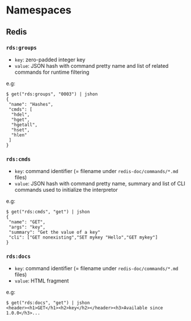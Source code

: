 # Namespaces

## Redis

### `rds:groups`

* `key`: zero-padded integer key
* `value`: JSON hash with command pretty name and list of related commands for
runtime filtering

e.g:

    $ get("rds:groups", "0003") | jshon
    {
     "name": "Hashes",
     "cmds": [
      "hdel",
      "hget",
      "hgetall",
      "hset",
      "hlen"
     ]
    }

### `rds:cmds`

* `key`: command identifier (= filename under `redis-doc/commands/*.md` files)
* `value`: JSON hash with command pretty name, summary and list of CLI commands
used to initialize the interpretor

e.g:

    $ get("rds:cmds", "get") | jshon
    {
     "name": "GET",
     "args": "key",
     "summary": "Get the value of a key"
     "cli": ["GET nonexisting","SET mykey "Hello","GET mykey"]
    }

### `rds:docs`

* `key`: command identifier (= filename under `redis-doc/commands/*.md` files)
* `value`: HTML fragment

e.g:

    $ get("rds:docs", "get") | jshon
    <header><h1>GET</h1><h2>key</h2></header><h3>Available since 1.0.0</h3>...

